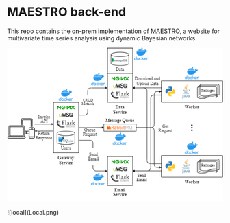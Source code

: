 # MAESTRO back-end
This repo contains the on-prem implementation of [MAESTRO](https://vascocandeias.github.io/maestro), a website for multivariate time series analysis using dynamic Bayesian networks. 


<p align="center">
  <img src="Local.png" />
</p>
![local](Local.png)
